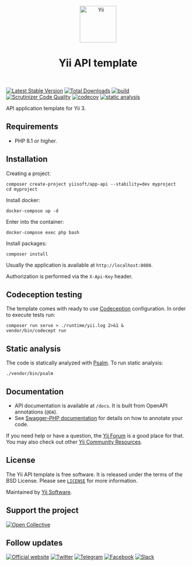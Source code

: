 <p align="center">
    <a href="https://github.com/yiisoft" target="_blank">
        <img src="https://yiisoft.github.io/docs/images/yii_logo.svg" height="100px" alt="Yii">
    </a>
    <h1 align="center">Yii API template</h1>
    <br>
</p>

[![Latest Stable Version](https://poser.pugx.org/yiisoft/app-api/v/stable.png)](https://packagist.org/packages/yiisoft/app-api)
[![Total Downloads](https://poser.pugx.org/yiisoft/app-api/downloads.png)](https://packagist.org/packages/yiisoft/app-api)
[![build](https://github.com/yiisoft/app-api/actions/workflows/build.yml/badge.svg)](https://github.com/yiisoft/app-api/actions/workflows/build.yml)
[![Scrutinizer Code Quality](https://scrutinizer-ci.com/g/yiisoft/app-api/badges/quality-score.png?b=master)](https://scrutinizer-ci.com/g/yiisoft/app-api/?branch=master)
[![codecov](https://codecov.io/gh/yiisoft/app-api/graph/badge.svg?token=8XE1MPAZD4)](https://codecov.io/gh/yiisoft/app-api)
[![static analysis](https://github.com/yiisoft/app-api/workflows/static%20analysis/badge.svg)](https://github.com/yiisoft/app-api/actions?query=workflow%3A%22static+analysis%22)

API application template for Yii 3.

## Requirements

- PHP 8.1 or higher.

## Installation

Creating a project:

```shell
composer create-project yiisoft/app-api --stability=dev myproject
cd myproject
```

Install docker:

```shell
docker-compose up -d
```

Enter into the container:

```shell
docker-compose exec php bash
```

Install packages:

```shell
composer install
```

Usually the application is available at `http://localhost:8080`.

Authorization is performed via the `X-Api-Key` header.

## Codeception testing

The template comes with ready to use [Codeception](https://codeception.com/) configuration.
In order to execute tests run:

```shell
composer run serve > ./runtime/yii.log 2>&1 &
vendor/bin/codecept run
```

## Static analysis

The code is statically analyzed with [Psalm](https://psalm.dev/). To run static analysis:

```shell
./vendor/bin/psalm
```

## Documentation

- API documentation is available at `/docs`. It is built from OpenAPI annotations (`@OA`).
- See [Swagger-PHP documentation](https://zircote.github.io/swagger-php/guide/annotations.html) for details
on how to annotate your code.

If you need help or have a question, the [Yii Forum](https://forum.yiiframework.com/c/yii-3-0/63) is a good place for that.
You may also check out other [Yii Community Resources](https://www.yiiframework.com/community).

## License

The Yii API template is free software. It is released under the terms of the BSD License.
Please see [`LICENSE`](./LICENSE.md) for more information.

Maintained by [Yii Software](https://www.yiiframework.com/).

## Support the project

[![Open Collective](https://img.shields.io/badge/Open%20Collective-sponsor-7eadf1?logo=open%20collective&logoColor=7eadf1&labelColor=555555)](https://opencollective.com/yiisoft)

## Follow updates

[![Official website](https://img.shields.io/badge/Powered_by-Yii_Framework-green.svg?style=flat)](https://www.yiiframework.com/)
[![Twitter](https://img.shields.io/badge/twitter-follow-1DA1F2?logo=twitter&logoColor=1DA1F2&labelColor=555555?style=flat)](https://twitter.com/yiiframework)
[![Telegram](https://img.shields.io/badge/telegram-join-1DA1F2?style=flat&logo=telegram)](https://t.me/yii3en)
[![Facebook](https://img.shields.io/badge/facebook-join-1DA1F2?style=flat&logo=facebook&logoColor=ffffff)](https://www.facebook.com/groups/yiitalk)
[![Slack](https://img.shields.io/badge/slack-join-1DA1F2?style=flat&logo=slack)](https://www.yiiframework.com/go/slack)
